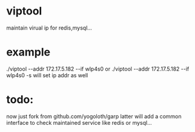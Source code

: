 # viptool
maintain virual ip for redis,mysql...

# example
./viptool --addr 172.17.5.182 --if wlp4s0
or
./viptool --addr 172.17.5.182 --if wlp4s0 -s
will set ip addr as well

# todo:
now just fork from github.com/yogoloth/garp
latter will add a common interface to check maintained service like redis or mysql...
